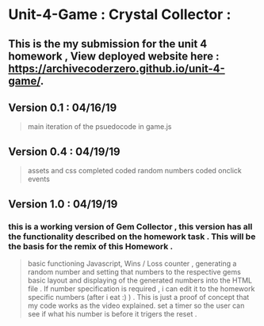 # Unit-4-Game : Crystal Collector :
 
## This is the my submission for the unit 4 homework , View deployed website here : https://archivecoderzero.github.io/unit-4-game/.

## Version 0.1 : 04/16/19
> main iteration of the psuedocode in game.js

## Version 0.4 : 04/19/19
> assets and css completed
> coded random numbers
> coded onclick events

## Version 1.0 : 04/19/19
### this is a working version of Gem Collector , this version has all the functionality described on the homework task . This will be the basis for the remix of this Homework . 
> basic functioning Javascript, Wins / Loss counter , generating a random number and setting that numbers to the respective gems 
> basic layout and displaying of the generated numbers into the HTML file . If number specification is required , i can edit it to the homework specific numbers (after i eat :) ) . This is just a proof of concept that my code works as the video explained. 
> set a timer so the user can see if what his number is before it trigers the reset .






